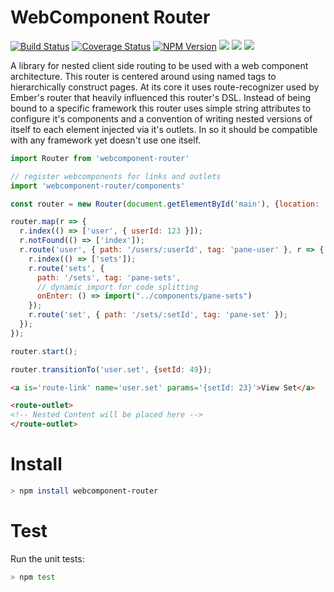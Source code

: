 # WebComponent Router
[![Build Status](https://img.shields.io/travis/com/ryansolid/webcomponent-router.svg?style=flat)](https://travis-ci.com/ryansolid/webcomponent-router)
[![Coverage Status](https://img.shields.io/coveralls/github/ryansolid/webcomponent-router.svg?style=flat)](https://coveralls.io/github/ryansolid/webcomponent-router?branch=master)
[![NPM Version](https://img.shields.io/npm/v/webcomponent-router.svg?style=flat)](https://www.npmjs.com/package/webcomponent-router)
![](https://img.shields.io/bundlephobia/minzip/webcomponent-router.svg?style=flat)
![](https://img.shields.io/david/ryansolid/webcomponent-router.svg?style=flat)
![](https://img.shields.io/npm/dt/webcomponent-router.svg?style=flat)

A library for nested client side routing to be used with a web component architecture. This router is centered around using named tags to hierarchically construct pages. At its core it uses route-recognizer used by Ember's router that heavily influenced this router's DSL. Instead of being bound to a specific framework this router uses simple string attributes to configure it's components and a convention of writing nested versions of itself to each element injected via it's outlets. In so it should be compatible with any framework yet doesn't use one itself.

```js
import Router from 'webcomponent-router'

// register webcomponents for links and outlets
import 'webcomponent-router/components'

const router = new Router(document.getElementById('main'), {location: 'history'});

router.map(r => {
  r.index(() => ['user', { userId: 123 }]);
  r.notFound(() => ['index']);
  r.route('user', { path: '/users/:userId', tag: 'pane-user' }, r => {
    r.index(() => ['sets']);
    r.route('sets', {
      path: '/sets', tag: 'pane-sets',
      // dynamic import for code splitting
      onEnter: () => import("../components/pane-sets")
    });
    r.route('set', { path: '/sets/:setId', tag: 'pane-set' });
  });
});

router.start();

router.transitionTo('user.set', {setId: 49});
```

```html
<a is='route-link' name='user.set' params='{setId: 23}'>View Set</a>

<route-outlet>
<!-- Nested Content will be placed here -->
</route-outlet>
```

# Install
```sh
> npm install webcomponent-router
```

# Test
Run the unit tests:

```sh
> npm test
```
